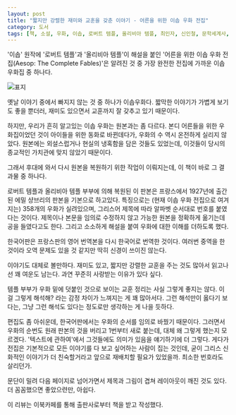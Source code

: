 ```yaml
---
layout: post
title: "짧지만 강렬한 재미와 교훈을 갖춘 이야기 - 어른을 위한 이솝 우화 전집"
category: 도서
tags: [책, 소설, 우화, 이솝, 로버트 템플, 올리비아 템플, 최인자, 신인철, 문학세계사, 이북카페, 서평]
---
```


'이솝' 원작에
'로버트 템플'과
'올리비아 템플'이 해설을 붙인
'어른을 위한 이솝 우화 전집(Aesop: The Complete Fables)'은
알려진 것 중 가장 완전한 전집에 가까운 이솝 우화집 중 하나다.

![표지](https://images2.imgbox.com/c2/0a/XewCW5K2_o.jpg)

옛날 이야기 중에서 빠지지 않는 것 중 하나가 이솝우화다.
짧막한 이야기가 가볍게 보기도 좋을 뿐더러,
재미도 있으면서 교훈까지 잘 갖추고 있기 때문이다.

하지만, 우리가 흔히 알고있는 이솝 우화는 원본과는 좀 다르다.
본디 어른들을 위한 우화집이었던 것이 아이들을 위한 동화로 바뀐데다가,
우화의 수 역시 온전하게 실리지 않았다.
원본에는 외설스럽거나 현실의 냉혹함을 담은 것들도 있었는데,
이것들이 당시의 종교적인 가치관에 맞지 않았기 때문이다.

그래서 후대에 와서 다시 원본을 복원하기 위한 작업이 이뤄지는데,
이 책이 바로 그 결과물 중 하나다.

로버트 템플과 올리비아 템플 부부에 의해 복원된 이 판본은
프랑스에서 1927년에 출간된 에밀 샹브리의 판본을 기본으로 하고있다.
특징으로는 (현재 이솝 우화 전집으로 여겨지는) 358개의 우화가 실려있으며,
그리스어 제목에 따라 알파벳 순서대로 번호를 붙였다는 것이다.
제목이나 본문을 임의로 수정하지 않고 가능한 원본을 정확하게 옮기는데 공을 들였다고도 한다.
그리고 소소하게 해설을 붙여 우화에 대한 이해를 더하도록 했다.

한국어판은 프랑스판의 영어 번역본을 다시 한국어로 번역한 것이다.
여러번 중역을 한 것이라 오역 문제도 있을 것 같지만 딱히 신경이 쓰이진 않는다.

이야기도 대체로 볼만하다.
재미도 있고, 짧지만 강렬한 교훈을 주는 것도 많아서 읽고나선 꽤 여운도 남는다.
과연 꾸준히 사랑받는 이유가 있다 싶다.

템플 부부가 우화 밑에 덧붙인 것으로 보이는 교훈 정리는 사실 그렇게 좋지는 않다.
이걸 그렇게 해석해? 라는 감정 차이가 느껴지는 게 꽤 많아서다.
그런 해석만이 옳다기 보다는, 그냥 그런 해석도 있다는 정도로만 생각하는 게 나을 듯하다.

편집도 좀 아쉬운데, 한국어판에서는 우화의 순서를 임의로 바꿨기 때문이다.
그러면서 우화의 순번도 원래 판본의 것을 버리고 1번부터 새로 붙는데, 대체 왜 그렇게 했는지 모르겠다.
'텍스트에 관하여'에서 그것들에도 의미가 있음을 얘기하기에 더 그렇다.
게다가 전집은 기본적으로 모든 이야기를 다 보고 싶어하는 사람이 집는 것인데,
굳이 그리스 신화적인 이야기가 더 친숙할거라고 앞으로 재배치할 필요가 있었을까.
최소한 번호라도 살리던가.

문단이 밀려 다음 페이지로 넘어가면서 제목과 그림이 겹쳐 레이아웃이 깨진 것도 있다.
더 꼼꼼했으면 좋았으련만, 아쉽다.



<div class="im im-info">
이 리뷰는 이북카페를 통해 출판사로부터 책을 받고 작성했다.
</div>
